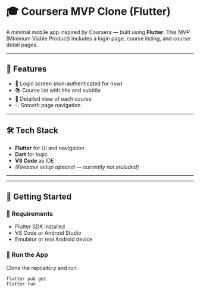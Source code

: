 # 🎓 Coursera MVP Clone (Flutter)

A minimal mobile app inspired by Coursera — built using **Flutter**. This MVP (Minimum Viable Product) includes a login page, course listing, and course detail pages.

---

## 📱 Features

- 🔐 Login screen (non-authenticated for now)
- 📚 Course list with title and subtitle
- 📖 Detailed view of each course
- ✨ Smooth page navigation

---

## 🛠 Tech Stack

- **Flutter** for UI and navigation
- **Dart** for logic
- **VS Code** as IDE
- *(Firebase setup optional — currently not included)*

---


---

## 🚀 Getting Started

### 🔧 Requirements

- Flutter SDK installed
- VS Code or Android Studio
- Emulator or real Android device

### 🧪 Run the App

Clone the repository and run:

```bash
flutter pub get
flutter run

